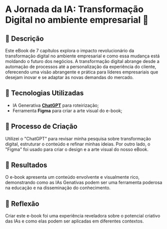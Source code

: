 # A Jornada da IA: Transformação Digital no ambiente empresarial 🌌

## 📒 Descrição

Este eBook de 7 capítulos explora o impacto revolucionário da transformação digital no ambiente empresarial e como essa mudança está moldando o futuro dos negócios. A transformação digital abrange desde a automação de processos até a personalização da experiência do cliente, oferecendo uma visão abrangente e prática para líderes empresariais que desejam inovar e se adaptar às novas demandas do mercado.

## 🤖 Tecnologias Utilizadas

- IA Generativa **[ChatGPT](https://chat.openai.com)** para roteirização;
- Ferramenta **Figma** para criar a arte visual do e-book;

## 🧐 Processo de Criação

Utilizei o "ChatGPT" para revisar minha pesquisa sobre transformação digital, estruturar o conteúdo e refinar minhas ideias. Por outro lado, o "Figma" foi usado para criar o design e a arte visual do nosso eBook.

## 🚀 Resultados

O e-book apresenta um conteúdo envolvente e visualmente rico, demonstrando como as IAs Genativas podem ser uma ferramenta poderosa na educação e na disseminação do conhecimento.

## 💭 Reflexão

Criar este e-book foi uma experiência reveladora sobre o potencial criativo das IAs e como elas podem ser aplicadas em diferentes contextos.
